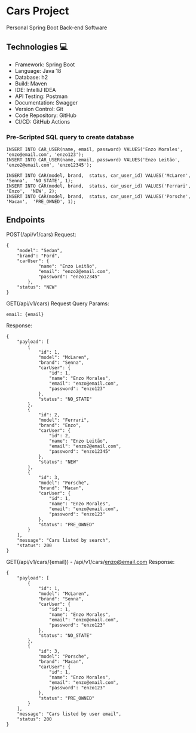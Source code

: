 # Cars Project
Personal Spring Boot Back-end Software

## Technologies :computer:
- Framework: Spring Boot
- Language: Java 18
- Database: h2
- Build: Maven
- IDE: IntelliJ IDEA
- API Testing: Postman
- Documentation: Swagger
- Version Control: Git
- Code Repository: GitHub
- CI/CD: GitHub Actions

### Pre-Scripted SQL query to create database
```
INSERT INTO CAR_USER(name, email, password) VALUES('Enzo Morales', 'enzo@email.com', 'enzo123');
INSERT INTO CAR_USER(name, email, password) VALUES('Enzo Leitão', 'enzo2@email.com', 'enzo12345');

INSERT INTO CAR(model, brand,  status, car_user_id) VALUES('McLaren', 'Senna',  'NO_STATE', 1);
INSERT INTO CAR(model, brand,  status, car_user_id) VALUES('Ferrari', 'Enzo',  'NEW', 2);
INSERT INTO CAR(model, brand,  status, car_user_id) VALUES('Porsche', 'Macan',  'PRE_OWNED', 1);
```

## Endpoints
POST(/api/v1/cars)
Request:
```
{
    "model": "Sedan",
    "brand": "Ford",
    "carUser": {
            "name": "Enzo Leitão",
            "email": "enzo2@email.com",
            "password": "enzo12345"
        },
    "status": "NEW"
}
```


GET(/api/v1/cars)
Request Query Params:
```
email: {email}
```

Response:
```
{
    "payload": [
        {
            "id": 1,
            "model": "McLaren",
            "brand": "Senna",
            "carUser": {
                "id": 1,
                "name": "Enzo Morales",
                "email": "enzo@email.com",
                "password": "enzo123"
            },
            "status": "NO_STATE"
        },
        {
            "id": 2,
            "model": "Ferrari",
            "brand": "Enzo",
            "carUser": {
                "id": 2,
                "name": "Enzo Leitão",
                "email": "enzo2@email.com",
                "password": "enzo12345"
            },
            "status": "NEW"
        },
        {
            "id": 3,
            "model": "Porsche",
            "brand": "Macan",
            "carUser": {
                "id": 1,
                "name": "Enzo Morales",
                "email": "enzo@email.com",
                "password": "enzo123"
            },
            "status": "PRE_OWNED"
        }
    ],
    "message": "Cars listed by search",
    "status": 200
}
```


GET(/api/v1/cars/{email}) - /api/v1/cars/enzo@email.com
Response:
```
{
    "payload": [
        {
            "id": 1,
            "model": "McLaren",
            "brand": "Senna",
            "carUser": {
                "id": 1,
                "name": "Enzo Morales",
                "email": "enzo@email.com",
                "password": "enzo123"
            },
            "status": "NO_STATE"
        },
        {
            "id": 3,
            "model": "Porsche",
            "brand": "Macan",
            "carUser": {
                "id": 1,
                "name": "Enzo Morales",
                "email": "enzo@email.com",
                "password": "enzo123"
            },
            "status": "PRE_OWNED"
        }
    ],
    "message": "Cars listed by user email",
    "status": 200
}
```
